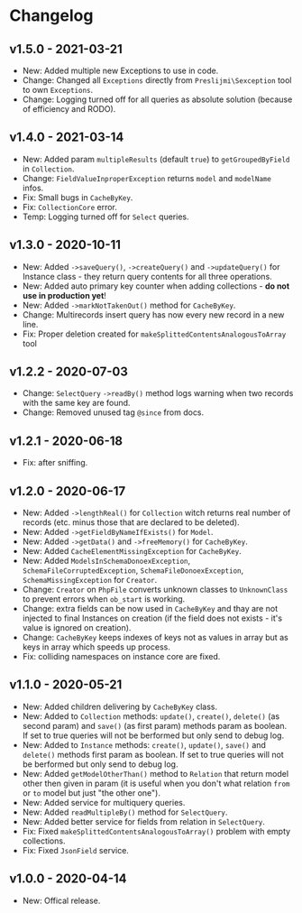 # Changelog

## v1.5.0 - 2021-03-21

- New: Added multiple new Exceptions to use in code.
- Change: Changed all `Exceptions` directly from `Preslijmi\Sexception` tool to own `Exceptions`.
- Change: Logging turned off for all queries as absolute solution (because of efficiency and RODO).

## v1.4.0 - 2021-03-14

- New: Added param `multipleResults` (default `true`) to `getGroupedByField` in `Collection`.
- Change: `FieldValueInproperException` returns `model` and `modelName` infos.
- Fix: Small bugs in `CacheByKey`.
- Fix: `CollectionCore` error.
- Temp: Logging turned off for `Select` queries.

## v1.3.0 - 2020-10-11

- New: Added `->saveQuery()`, `->createQuery()` and `->updateQuery()` for Instance class - they return query contents for all three operations.
- New: Added auto primary key counter when adding collections - **do not use in production yet**!
- New: Added `->markNotTakenOut()` method for `CacheByKey`.
- Change: Multirecords insert query has now every new record in a new line.
- Fix: Proper deletion created for `makeSplittedContentsAnalogousToArray` tool

## v1.2.2 - 2020-07-03

- Change: `SelectQuery` `->readBy()` method logs warning when two records with the same key are found.
- Change: Removed unused tag `@since` from docs.

## v1.2.1 - 2020-06-18

- Fix: after sniffing.

## v1.2.0 - 2020-06-17

- New: Added `->lengthReal()` for `Collection` witch returns real number of records (etc. minus those that are declared to be deleted).
- New: Added `->getFieldByNameIfExists()` for `Model`.
- New: Added `->getData()` and `->freeMemory()` for `CacheByKey`.
- New: Added `CacheElementMissingException` for `CacheByKey`.
- New: Added `ModelsInSchemaDonoexException`, `SchemaFileCorruptedException`, `SchemaFileDonoexException`, `SchemaMissingException` for `Creator`.
- Change: `Creator` on `PhpFile` converts unknown classes to `UnknownClass` to prevent errors when `ob_start` is working.
- Change: extra fields can be now used in `CacheByKey` and thay are not injected to final Instances on creation (if the field does not exists - it's value is ignored on creation).
- Change: `CacheByKey` keeps indexes of keys not as values in array but as keys in array which speeds up process.
- Fix: colliding namespaces on instance core are fixed.

## v1.1.0 - 2020-05-21

- New: Added children delivering by `CacheByKey` class.
- New: Added to `Collection` methods: `update()`, `create()`, `delete()` (as second param) and `save()` (as first param) methods param as boolean. If set to true queries will not be berformed but only send to debug log.
- New: Added to `Instance` methods: `create()`, `update()`, `save()` and `delete()` methods first param as boolean. If set to true queries will not be berformed but only send to debug log.
- New: Added `getModelOtherThan()` method to `Relation` that return model other then given in param (it is useful when you don't what relation `from` or `to` model but just "the other one").
- New: Added service for multiquery queries.
- New: Added `readMultipleBy()` method for `SelectQuery`.
- New: Added better service for fields from relation in `SelectQuery`.
- Fix: Fixed `makeSplittedContentsAnalogousToArray()` problem with empty collections.
- Fix: Fixed `JsonField` service.

## v1.0.0 - 2020-04-14

- New: Offical release.
